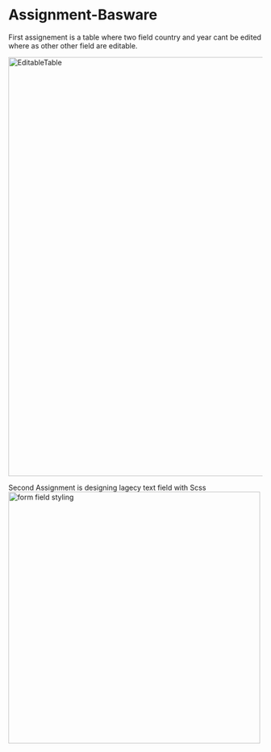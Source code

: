 # Assignment-Basware

 First assignement is a table where two field country and year cant be edited where as other other field are editable.


 
 <img width="831" alt="EditableTable" src="https://user-images.githubusercontent.com/47821826/117330121-09f44000-ae9e-11eb-8c8e-cd440c2b15cb.PNG">


Second Assignment is designing lagecy text field with Scss
<img width="499" alt="form field styling" src="https://user-images.githubusercontent.com/47821826/117330135-0cef3080-ae9e-11eb-9d10-bed0d6f54b73.PNG">

 
 
